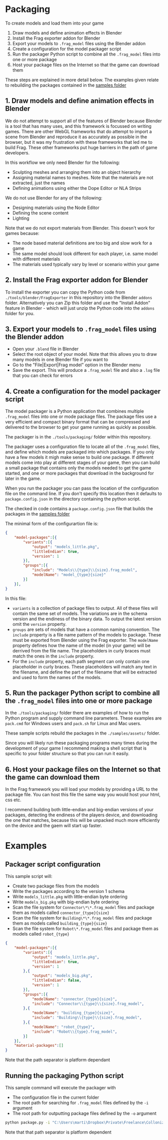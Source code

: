 # Packaging

To create models and load them into your game
1. Draw models and define animation effects in Blender
2. Install the Frag exporter addon for Blender
3. Export your models to `.frag_model` files using the Blender addon
4. Create a configuration for the model packager script
5. Run the packager Python script to combine all the `.frag_model` files into one or more package
6. Host your package files on the Internet so that the game can download them

These steps are explained in more detail below. The examples given relate to rebuilding
the packages contained in the [samples folder](../samples)

## 1. Draw models and define animation effects in Blender
We do not attempt to support all of the features of Blender because Blender is a tool that 
has many uses, and this framework is focussed on writing games. There are other WebGL
frameworks that do attempt to import a scene from Blender and reproduce it as accurately
as possible in the browser, but it was my frustration with these frameworks that led me to 
build Frag. These other frameworks put huge barriers in the path of game developers.

In this workflow we only need Blender for the following:
* Sculpting meshes and arranging them into an object hierarchy
* Assigning material names to meshes. Note that the materials are not extracted, just the names
* Defining animations using either the Dope Editor or NLA Strips

We do not use Blender for any of the following:
* Designing materials using the Node Editor
* Defining the scene content
* Lighting

Note that we do not export materials from Blender. This doesn't work for games because:
* The node based material definitions are too big and slow work for a game
* The same model should look different for each player, i.e. same model with different materials
* The materials used typically vary by level or scenario within your game

## 2. Install the Frag exporter addon for Blender
To install the exporter you can copy the Python code from `./tools/blender/FragExporter` in this
repository into the Blender `addons` folder. Alternatively you can Zip this folder and use the "Install Addon"
feature in Blender - which will just unzip the Python code into the `addons` folder for you.

## 3. Export your models to `.frag_model` files using the Blender addon
* Open your `.blend` file in Blender
* Select the root object of your model. Note that this allows you to draw many models in one Blender file if you want to
* Go to the "File|Export|Frag model" option in the Blender menu
* Save the export. This will produce a `.frag_model` file and also a `.log` file that you can check for errors

## 4. Create a configuration for the model packager script
The model packager is a Python application that combines multiple `.frag_model` files into one or mode
package files. The package files use a very efficient and compact binary format that can be compressed
and delivered to the browser to get your game running as quickly as possible.

The packager is in the `./tools/packaging/` folder within this repository.

The packager uses a configuration file to locate all of the `.frag_model` files, and define which models
are packaged into which packages. If you only have a few models it migh make sense to build one package.
If different models come into play at different stages of your game, then you can build a small package
that contains only the models needed to get the game started, and one or more packages that download
in the background for later in the game.

When you run the packager you can pass the location of the configuration file on the command line. If you
don't specify this location then it defaults to `package.config.json` in the directory containing the python
script.

The checked in code contains a `package.config.json` file that builds the packages in the [samples folder](../samples)

The minimal form of the configurartion file is:
```json
{
    "model-packages":[{
        "variants":[{
            "output": "models_little.pkg",
            "littleEndian": true,
            "version": 1
        }],
        "groups":[{
            "include": "Models\\{type}\\{size}.frag_model",
            "modelName": "model_{type}{size}"
        }]
    }],
}
```

In this file:
* `variants` is a collection of package files to output. All of these files will contain the
  same set of models. The variations are in the schema version and the endiness of the binary
  data. To output the latest version omit the `version` property.
* `groups` are sets of models that have a common naming convention. The `include` property
  is a file name pattern of the models to package. These must be exported from Blender using
  the Frag exporter. The `modelName` property defines how the name of the model (in your game)
  will be derrived from the file name. The placeholders in curly braces must match the ones in the
  `include` property.
* For the `include` property, each path segment can only contain one placeholder in curly braces.
  These placeholders will match any text in the filename, and define the part of the filename
  that will be extracted and used to form the names of the models.

## 5. Run the packager Python script to combine all the `.frag_model` files into one or more package
In the `./tools/packaging/` folder there are examples of how to run the Python program and
supply command line parameters. These examples are `pack.cmd` for Windows users and `pack.sh` for
Linux and Mac users.

These sample scripts rebuild the packages in the `./samples/assets/` folder.

Since you will likely run these packaging programs many times during the development of your game
I recommend making a shell script that is specific to your folder structure so that you can run
it easily.

## 6. Host your package files on the Internet so that the game can download them
In the Frag framework you will load your models by providing a URL to the package file.
You can host this file the same way you would host your html, css etc.

I recommend building both little-endian and big-endian versions of your packages, detecting
the endiness of the players device, and downloading the one that matches, because this will
be unpacked much more efficiently on the device and the gaem will start up faster.

# Examples

## Packager script configuration
This sample script will:
* Create two package files from the models
* Write the packages according to the version 1 schema
* Write `models_little.pkg` with little-endian byte ordering
* Write `models_big.pkg` with big-endian byte ordering
* Scan the file system for `Connector\*\*.frag_model` files and package them as models called `connector_{type}{size}`
* Scan the file system for `Building\*\*.frag_model` files and package them as models called `building_{type}{size}`
* Scan the file system for `Robot\*.frag_model` files and package them as models called `robot_{type}`

```json
{
    "model-packages":[{
        "variants":[{
            "output": "models_little.pkg",
            "littleEndian": true,
            "version": 1
        },{
            "output": "models_big.pkg",
            "littleEndian": false,
            "version": 1
        }],
        "groups":[{
            "modelName": "connector_{type}{size}",
            "include": "Connector\\{type}\\{size}.frag_model",
        },{
            "modelName": "building_{type}{size}",
            "include": "Building\\{type}\\{size}.frag_model",
        },{
            "modelName": "robot_{type}",
            "include": "Robot\\{type}.frag_model",
        }]
    }],
    "material-packages":[]
}
```

Note that the path separator is platform dependant

## Running the packaging Python script
This sample command will execute the packager with
* The configuration file in the current folder
* The root path for searching for `.frag_model` files defined by the `-i` argument
* The root path for outputting package files defined by the `-o` argument

```bash
python package.py -i "C:\Users\marti\Dropbox\Private\Freelance\Collonizer\Git\GameServer\Assets\Models\" -o "..\"
```

Note that that path separator is platform dependent
